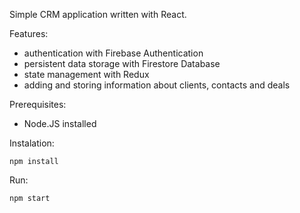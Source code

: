 Simple CRM application written with React.

Features:
- authentication with Firebase Authentication
- persistent data storage with Firestore Database
- state management with Redux
- adding and storing information about clients, contacts and deals

Prerequisites:
- Node.JS installed

Instalation:
```
npm install
```

Run:
```
npm start
```
